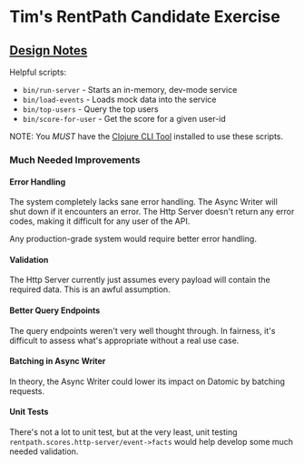 # Tim's RentPath Candidate Exercise
## [Design Notes](./notes/design.md)

Helpful scripts:
* `bin/run-server` - Starts an in-memory, dev-mode service
* `bin/load-events` - Loads mock data into the service
* `bin/top-users` - Query the top users
* `bin/score-for-user` - Get the score for a given user-id

NOTE: You *MUST* have the [Clojure CLI
Tool](https://clojure.org/guides/getting_started) installed to use these
scripts.

### Much Needed Improvements
#### Error Handling
The system completely lacks sane error handling. The Async Writer will shut
down if it encounters an error. The Http Server doesn't return any error codes,
making it difficult for any user of the API.

Any production-grade system would require better error handling.

#### Validation
The Http Server currently just assumes every payload will contain the required
data. This is an awful assumption.

#### Better Query Endpoints
The query endpoints weren't very well thought through. In fairness, it's
difficult to assess what's appropriate without a real use case.

#### Batching in Async Writer
In theory, the Async Writer could lower its impact on Datomic by batching
requests.

#### Unit Tests
There's not a lot to unit test, but at the very least, unit testing
`rentpath.scores.http-server/event->facts` would help develop some much needed
validation.
